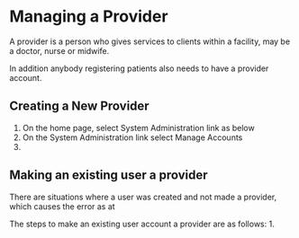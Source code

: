 # Managing a Provider 
A provider is a person who gives services to clients within a facility, may be a doctor, nurse or midwife. 

In addition anybody registering patients also needs to have a provider account. 
## Creating a New Provider
1. On the home page, select System Administration link as below
2. On the System Administration link select Manage Accounts
3. 

## Making an existing user a provider
There are situations where a user was created and not made a provider, which causes the error as at 

The steps to make an existing user account a provider are as follows:
1. 